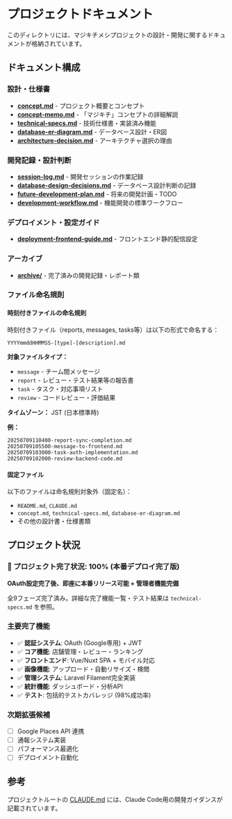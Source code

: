 # プロジェクトドキュメント

このディレクトリには、マジキチメシプロジェクトの設計・開発に関するドキュメントが格納されています。

## ドキュメント構成

### 設計・仕様書
- **[concept.md](./concept.md)** - プロジェクト概要とコンセプト
- **[concept-memo.md](./concept-memo.md)** - 「マジキチ」コンセプトの詳細解説
- **[technical-specs.md](./technical-specs.md)** - 技術仕様書・実装済み機能
- **[database-er-diagram.md](./database-er-diagram.md)** - データベース設計・ER図
- **[architecture-decision.md](./architecture-decision.md)** - アーキテクチャ選択の理由

### 開発記録・設計判断
- **[session-log.md](./session-log.md)** - 開発セッションの作業記録
- **[database-design-decisions.md](./database-design-decisions.md)** - データベース設計判断の記録
- **[future-development-plan.md](./future-development-plan.md)** - 将来の開発計画・TODO
- **[development-workflow.md](./development-workflow.md)** - 機能開発の標準ワークフロー

### デプロイメント・設定ガイド
- **[deployment-frontend-guide.md](./deployment-frontend-guide.md)** - フロントエンド静的配信設定

### アーカイブ
- **[archive/](./archive/)** - 完了済みの開発記録・レポート類

### ファイル命名規則

#### 時刻付きファイルの命名規則
時刻付きファイル（reports, messages, tasks等）は以下の形式で命名する：

```
YYYYmmddHHMMSS-[type]-[description].md
```

**対象ファイルタイプ：**
- `message` - チーム間メッセージ
- `report` - レビュー・テスト結果等の報告書
- `task` - タスク・対応事項リスト
- `review` - コードレビュー・評価結果

**タイムゾーン：** JST (日本標準時)

**例：**
```
20250709110400-report-sync-completion.md
20250709105500-message-to-frontend.md
20250709103000-task-auth-implementation.md
20250709102000-review-backend-code.md
```

#### 固定ファイル
以下のファイルは命名規則対象外（固定名）：
- `README.md`, `CLAUDE.md`
- `concept.md`, `technical-specs.md`, `database-er-diagram.md`
- その他の設計書・仕様書類

## プロジェクト状況

### 🎯 プロジェクト完了状況: **100%** (本番デプロイ完了版)
**OAuth設定完了後、即座に本番リリース可能 + 管理者機能完備**

全9フェーズ完了済み。詳細な完了機能一覧・テスト結果は `technical-specs.md` を参照。

### 主要完了機能
- ✅ **認証システム**: OAuth (Google専用) + JWT
- ✅ **コア機能**: 店舗管理・レビュー・ランキング
- ✅ **フロントエンド**: Vue/Nuxt SPA + モバイル対応
- ✅ **画像機能**: アップロード・自動リサイズ・検閲
- ✅ **管理システム**: Laravel Filament完全実装
- ✅ **統計機能**: ダッシュボード・分析API
- ✅ **テスト**: 包括的テストカバレッジ (98%成功率)

### 次期拡張候補
- [ ] Google Places API 連携
- [ ] 通報システム実装  
- [ ] パフォーマンス最適化
- [ ] デプロイメント自動化

## 参考

プロジェクトルートの [CLAUDE.md](../CLAUDE.md) には、Claude Code用の開発ガイダンスが記載されています。